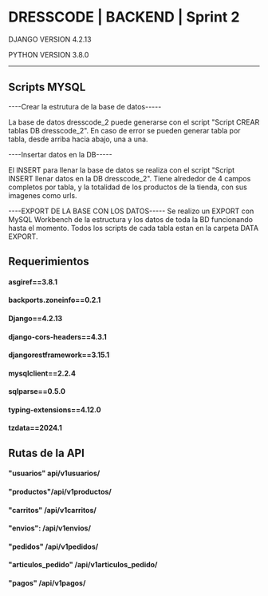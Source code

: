 # DRESSCODE | BACKEND | Sprint 2

DJANGO VERSION
4.2.13

PYTHON VERSION
3.8.0

___

## Scripts MYSQL
----Crear la estrutura de la base de datos-----

La base de datos dresscode_2 puede generarse con el script "Script CREAR tablas DB dresscode_2".
En caso de error se pueden generar tabla por tabla, desde arriba hacia abajo, una a una.


----Insertar datos en la DB-----

El INSERT para llenar la base de datos se realiza con el script  "Script INSERT llenar datos en la DB dresscode_2".
Tiene alrededor de 4 campos completos por tabla, y la totalidad de los productos de la tienda, con sus imagenes como urls.


----EXPORT DE LA BASE CON LOS DATOS-----
Se realizo un EXPORT con MySQL Workbench de la estructura y los datos de toda la BD funcionando hasta el momento.
Todos los scripts de cada tabla estan en la carpeta DATA EXPORT.

## Requerimientos
#### asgiref==3.8.1
#### backports.zoneinfo==0.2.1
#### Django==4.2.13
#### django-cors-headers==4.3.1
#### djangorestframework==3.15.1
#### mysqlclient==2.2.4
#### sqlparse==0.5.0
#### typing-extensions==4.12.0
#### tzdata==2024.1


## Rutas de la API

  #### "usuarios" api/v1usuarios/
  ####  "productos"/api/v1productos/
  ####  "carritos" /api/v1carritos/
  ####  "envios": /api/v1envios/
  ####  "pedidos" /api/v1pedidos/
  ####  "articulos_pedido" /api/v1articulos_pedido/
  ####  "pagos" /api/v1pagos/


